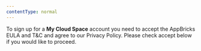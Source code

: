 ```yaml
---
contentType: normal
---
```


To sign up for a **My Cloud Space** account you need to accept the AppBricks <Link href="/eula" target='_blank'>EULA</Link> and <Link href='/t&c' target='_blank'>T&C</Link> and agree to our <Link href='/pp' target='_blank'>Privacy Policy</Link>. Please check accept below if you would like to proceed.